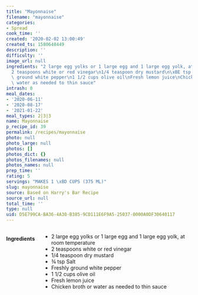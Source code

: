 ```yaml
---
title: "Mayonnaise"
filename: "mayonnaise"
categories:
- Spread
cook_time: ''
created: '2020-02-02 13:00:49'
created_ts: 1580648449
description: ''
difficulty: ''
image_url: null
ingredients: "2 large egg yolks or 1 large egg and 1 large egg yolk, at room temperature\n\
  2 teaspoons white or red vinegar\n1/4 teaspoon dry mustard\n\xBE tsp Salt\nFreshly\
  \ ground white pepper\n1 1/2 cups olive oil\nFresh lemon juice\nChicken broth or\
  \ water as needed to thin sauce"
intrash: 0
meal_dates:
- '2020-06-11'
- '2020-08-17'
- '2021-01-22'
meal_types: 2|3|3
name: Mayonnaise
p_recipe_id: 39
permalink: /recipes/mayonnaise
photo: null
photo_large: null
photos: []
photos_dict: {}
photos_filenames: null
photos_names: null
prep_time: ''
rating: 5
servings: "MAKES 1 \xBD CUPS (375 ML)"
slug: mayonnaise
source: Based on Harry's Bar Recipe
source_url: null
total_time: ''
type: null
uid: D5E799CA-BA36-4A30-B385-9CD111E6F9A5-25037-0000A0DF30640117
---
```

<div class="large-8 medium-7 columns" id="writeup">	</div><!-- #writeup -->
</div><!-- #row-one -->
<div class="row" id="row-two">	<div class="medium-4 small-5 columns"><h4 id="ingredients">Ingredients</h4><div class="box box-ingredients content"><ul>
<li>2 large egg yolks or 1 large egg and 1 large egg yolk, at room temperature</li>
<li>2 teaspoons white or red vinegar</li>
<li>1/4 teaspoon dry mustard</li>
<li>¾ tsp Salt</li>
<li>Freshly ground white pepper</li>
<li>1 1/2 cups olive oil</li>
<li>Fresh lemon juice</li>
<li>Chicken broth or water as needed to thin sauce</li>
</ul>
</div>	</div>	<div class="medium-6 small-7 columns">	</div>	<div class="medium-2 columns" id="photo-sidebar">